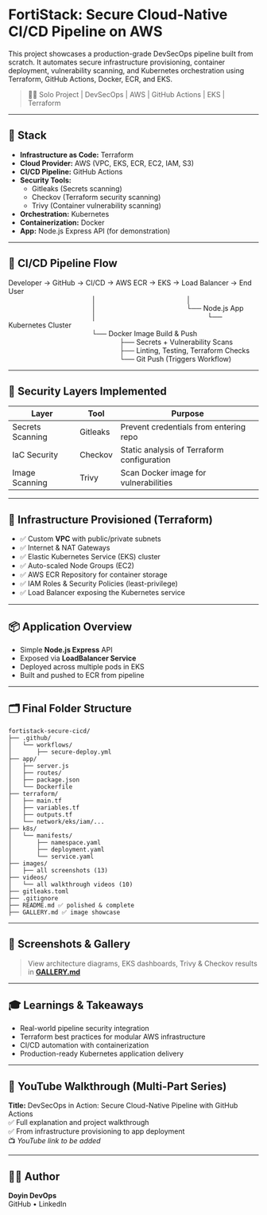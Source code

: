 # FortiStack: Secure Cloud-Native CI/CD Pipeline on AWS

This project showcases a production-grade DevSecOps pipeline built from scratch. It automates secure infrastructure provisioning, container deployment, vulnerability scanning, and Kubernetes orchestration using Terraform, GitHub Actions, Docker, ECR, and EKS.

> 🧑‍💻 Solo Project | DevSecOps | AWS | GitHub Actions | EKS | Terraform


---

## 📌 Stack

- **Infrastructure as Code:** Terraform
- **Cloud Provider:** AWS (VPC, EKS, ECR, EC2, IAM, S3)
- **CI/CD Pipeline:** GitHub Actions
- **Security Tools:**
  - Gitleaks (Secrets scanning)
  - Checkov (Terraform security scanning)
  - Trivy (Container vulnerability scanning)
- **Orchestration:** Kubernetes
- **Containerization:** Docker
- **App:** Node.js Express API (for demonstration)

---

## 🧭 CI/CD Pipeline Flow

Developer → GitHub → CI/CD → AWS ECR → EKS → Load Balancer → End User  
            │             │  
            │             └── Node.js App  
            │                └── Kubernetes Cluster  
            └── Docker Image Build & Push  
                ├── Secrets + Vulnerability Scans  
                ├── Linting, Testing, Terraform Checks  
                └── Git Push (Triggers Workflow)

---

## 🔐 Security Layers Implemented

|Layer            | Tool        | Purpose                                    |
|------------------|-------------|--------------------------------------------|
| Secrets Scanning | Gitleaks    | Prevent credentials from entering repo     |
| IaC Security     | Checkov     | Static analysis of Terraform configuration |
| Image Scanning   | Trivy       | Scan Docker image for vulnerabilities      |

---

## 🚀 Infrastructure Provisioned (Terraform)

- ✅ Custom **VPC** with public/private subnets
- ✅ Internet & NAT Gateways
- ✅ Elastic Kubernetes Service (EKS) cluster
- ✅ Auto-scaled Node Groups (EC2)
- ✅ AWS ECR Repository for container storage
- ✅ IAM Roles & Security Policies (least-privilege)
- ✅ Load Balancer exposing the Kubernetes service

---

## 📦 Application Overview

- Simple **Node.js Express** API
- Exposed via **LoadBalancer Service**
- Deployed across multiple pods in EKS
- Built and pushed to ECR from pipeline

---

## 🗂 Final Folder Structure

```
fortistack-secure-cicd/
├── .github/
│   └── workflows/
│       ├── secure-deploy.yml
├── app/
│   ├── server.js
│   ├── routes/
│   ├── package.json
│   └── Dockerfile
├── terraform/
│   ├── main.tf
│   ├── variables.tf
│   ├── outputs.tf
│   └── network/eks/iam/...
├── k8s/
│   └── manifests/
│       ├── namespace.yaml
│       ├── deployment.yaml
│       └── service.yaml
├── images/
│   ├── all screenshots (13)
├── videos/
│   └── all walkthrough videos (10)
├── gitleaks.toml
├── .gitignore
├── README.md ✅ polished & complete
├── GALLERY.md ✅ image showcase
```

---

## 📸 Screenshots & Gallery

> View architecture diagrams, EKS dashboards, Trivy & Checkov results in **[GALLERY.md](./GALLERY.md)**

---

## 🎓 Learnings & Takeaways

- Real-world pipeline security integration
- Terraform best practices for modular AWS infrastructure
- CI/CD automation with containerization
- Production-ready Kubernetes application delivery

---

## 🔗 YouTube Walkthrough (Multi-Part Series)

**Title:** DevSecOps in Action: Secure Cloud-Native Pipeline with GitHub Actions  
✅ Full explanation and project walkthrough  
✅ From infrastructure provisioning to app deployment  
📺 *YouTube link to be added*

---

## 👨‍💻 Author

**Doyin DevOps**  
GitHub • LinkedIn

